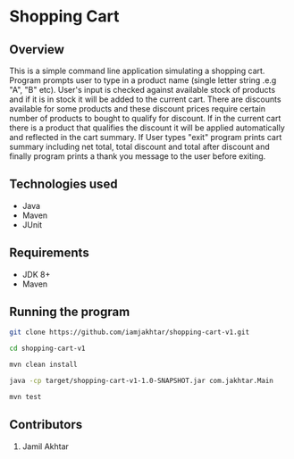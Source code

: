 # Shopping Cart

## Overview
This is a simple command line application simulating a shopping cart. 
Program prompts user to type in a product name (single letter string .e.g "A", "B" etc). 
User's input is checked against available stock of products and if it is in stock it will be added to the current cart.
There are discounts available for some products and these discount prices require certain number of products to bought to qualify for discount.
If in the current cart there is a product that qualifies the discount it will be applied automatically and reflected in the cart summary.
If User types "exit" program prints cart summary including net total, total discount and total after discount and finally program 
prints a thank you message to the user before exiting.

## Technologies used
- Java
- Maven
- JUnit

## Requirements
- JDK 8+
-  Maven

## Running the program
```bash
git clone https://github.com/iamjakhtar/shopping-cart-v1.git

cd shopping-cart-v1

mvn clean install

java -cp target/shopping-cart-v1-1.0-SNAPSHOT.jar com.jakhtar.Main

mvn test
```
## Contributors
1. Jamil Akhtar
